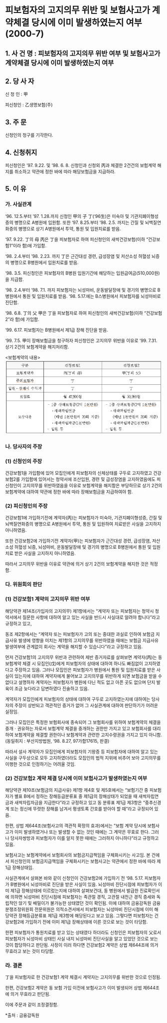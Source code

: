 # 피보험자의 고지의무 위반 및 보험사고가 계약체결 당시에 이미 발생하였는지 여부(2000-7)


## 1. 사 건 명 : 피보험자의 고지의무 위반 여부 및 보험사고가 계약체결 당시에 이미 발생하였는지 여부

## 2. 당 사 자

신 청 인 : 甲

피신청인 : 乙생명보험(주)

## 3. 주    문

신청인의 청구를 기각한다.

## 4. 신청취지

피신청인은 ’97. 9.22.  및 ’98. 6. 8. 신청인과 신청외 丙과 체결한 2건건의 보험계약 해지를 취소하고 약관에 정한 바에 따라 해당보험금을 지급하라.


## 5. 이   유

### 가. 사실관계

‘96. 12.5.부터 ’97. 1.28.까지 신청인 甲의 子 丁(‘96生)은 미숙아 및 기관지폐이형성증의 병명으로 A병원에 입원함. 또한 ‘97. 8.25.부터 ’98. 2.5. 까지는 간질 및 뇌백질연화증의 병명으로 상기 A병원에서 투약, 통원 및 입원치료를 받음.

‘97. 9.22. 丁의 母 丙은 丁을 피보험자로 하여 피신청인의 새싹건강보험(이하 “건강보험1”이라 함)에 가입함.

‘98. 2.4.부터 ’98. 2.23. 까지 丁은 근간대성 경련, 급성장염 및  저산소성 허혈성 뇌증의 병명으로 B병원에서 입원치료를 받음.

‘98. 3.5. 피신청인은 피보험자의 B병원 입원기간에 해당하는 입원급여금(510,000원)을 지급함.

‘98. 2.4.부터 ’98. 7.1. 까지 피보험자는 뇌성마비, 운동발달장애 및 경기의 병명으로 B병원에서 통원 및 입원치료를 받음. ‘98. 5.17.에는 B스병원에서 피보험자를 뇌성마비로 진단함.

‘98. 6.8. 丁의 父 甲은 丁을 피보험자로 하여 피신청인의 새싹건강보험(이하 “건강보험2”라 함)에 가입함.

‘99. 6.17. 피보험자는 B병원에서 제1급 장해 진단을  받음.

‘99. 7.5. 甲이 장해보험금을 청구하자 피신청인은 고지의무 위반을 이유로 ’99. 7.31. 상기 2건의 보험계약을 해지처리함. 

<보험계약의 내용>
![alt image](https://raw.githubusercontent.com/aijinet/bodoc-claim-contents/master/contents/images/49_1.PNG)

<!--
구분
건강보험1
건강보험2
보험계약자
丙(丁의 母)
甲(丁의 父)
주피보험자
丁
丁
입원․장해시 수익자
丁
丁
보험료
월 47,500원
월 30,260원
보장내용
  - 1급 장해보험금(2억 1천만원)
  ․새싹자립연금
    (매년 1천만원씩 20회 지급)
  ․새싹자립자금(1천만원)
- 입원 등
  - 1급 장해보험금(2억 1천만원)
  ․새싹자립연금
    (매년 1천만원씩 20회 지급)
  ․새싹자립자금(1천만원)
- 입원 등-->


### 나. 당사자의 주장

###  (1) 신청인의 주장

건강보험1을 가입함에 있어 모집인에게 피보험자의 신체상태를 구두로 고지하였고 건강보험2를 가입함에 있어서는 청약서에 조산입원, 경련 및 급성장염을 고지하였음에도 피신청인이 고지의무를 위반하였음을 이유로 보험계약을 해지함은 부당하므로 상기 2건의 보험계약에 대하여 약관에 정한 바에 따라 장해보험금을 지급하여야 함.

###  (2) 피신청인의 주장

건강보험1에 가입하기전에 계약자(丙)는 피보험자가 미숙아, 기관지폐이형성증, 간질 및 뇌백질연화증의 병명으로 A병원에서 투약, 통원 및 입원하여 치료받은 사실을 고지하지 아니하였음.

또한 건강보험2에 가입하기전 계약자(甲)는 피보험자가 근간대성 경련, 급성장염, 저산소성 허혈성 뇌증, 뇌성마비, 운동발달장애 및  경기의 병명으로 B병원에서 통원 및 입원치료 받은 사실을 고지하지 아니하였음.

따라서 고지의무 위반을 이유로 약관에 의거 상기 2건의 보험계약을 해지한 것은 적정함.

### 다. 위원회의 판단

### (1) 건강보험1 계약의 고지의무 위반 여부 

해당약관 제14조(가입자의 고지의무) 제1항에서는 “계약자 또는 피보험자는 청약시 청약서에서 질문한 사항에 대하여 알고 있는 사실을 반드시 사실대로 알려야 합니다”라고 규정하고 있고, 

  동조 제2항에서는 “계약자 또는 피보험자가 고의 또는 중대한 과실로 인하여 보험금 지급사유 발생에 영향을 미치는 제1항의 고지의무를 위반하였을 때에는 보험금 지급사유 발생여부에 관계없이 회사는 계약을 해지할 수 있습니다”라고 규정하고 있음. 

  먼저 건강보험1의 고지의무 위반과 관련하여 제반 증거자료를 살펴보면 계약자(丙)는 동 보험계약 체결 시 모집인(戊)에게 피보험자의 상태에 대하여 하나도 빠짐없이 고지하였다고 주장하고 있음. 그러나 모집인은 피보험자가 병원에서 통원 및 입원치료를 받은 사실이 있는지에 대하여 계약자에게 물어보고 고지의무를 위반하게 되면 보험금을 받을 수 없다고 설명하자 계약자는 피보험자가 병원에 다닌 적도 없고 아픈 곳도 없으며 단지 발육이 조금 늦다라고 답변하였다 진술하고 있음.     

  계약자가 모집인에게 피보험자의 상태에 대하여 구두로 고지하였는지에 대하여는 당사자의 주장이 상반되고 객관적인 증거가 없어 그   사실관계에 대하여 판단하기가 어려운 실정임.

  그러나 모집인은 특정한 보험회사에 종속되어 그 보험회사를 위하여 보험계약의 체결을 중개ㆍ권유하는 자로서 보험계약 체결을 중개하는 권한만 가지고 있고 보험회사를 대리하여 보험계약을 체결할  권한이나 보험계약과 관련한 고지수령권을 가지고 있지 아니함.<br>
  (동일취지 : 부산지방법원, ‘98. 8.27, 97가합17615, 판결)

따라서 설사 계약자가 모집인에게 피보험자의 기왕증 등 피보험자에 대하여 알고 있는 사실을 구두상으로 모두 고지하였더라도 모집인의 법적 지위에 비추어 보아 고지의무를 이행한 것으로 인정하기는 어려울 것임.



### (2) 건강보험2 계약 체결 당시에 이미 보험사고가 발생하였는지 여부

해당약관 제10조(보험금의 지급사유) 제1항 제4호 및 제5호에서는 “보험기간 중 피보험자가 별표 B에서 정하는 장해등급분류표 중 제1급의   장해상태가 되었을 때 새싹자립연금과 새싹자립자금을 지급한다”라고 규정하고 있고 동 분류표 제1급 제3항은 “중추신경계 또는 정신에 뚜렷한 장해를 남겨서 평생토록 간호를 받아야 할 때”라고 규정되어 있음.   

한편, 상법 제644조(보험사고의 객관적 확정의 효과)에서는 “보험  계약 당시에 보험사고가 이미 발생하였거나 또는 발생할 수 없는 것인 때에는 그 계약은 무효로 한다. 그러나 당사자쌍방과 피보험자가  이를 알지 못한 때에는 그러하지 아니하다”라고 규정하고 있음.    

보험사고는 보험계약에서 보험회사의 보험금지급책임을 구체화시키는 사고임. 본 건에서 피신청인의 보험금지급책임을 구체화시키는 보험사고는 약관에서 정한 바에 따라 제1급 장해상태임. 

사실관계에서 살펴본 바와 같이 신청인이 건강보험2에 가입하기 전  ‘98. 5.17.  피보험자가 B병원에서 뇌성마비로 진단을 받은 사실이 있음. 뇌성마비 진단시점에 피보험자가 이미 제1급 장해상태에 이르렀는지에 대하여 살펴보건대, 동 병원에서 발급한 진료확인서에 의하면  뇌성마비 진단시점에 피보험자는 족관절 경직, 고관절 내전근 경직   증세와 독립적인 앉기 및 배밀이가 불가능한 상태였던 것이 확인됨.  이에 대하여 금융감독원 금융분쟁조정위원회 전문위원은 의적소견서에서  피보험자는 뇌성마비 진단시점에 이미 해당약관 장해등급분류표 제1급 제3항에 해당된다고 보고 있음. 그렇다면 피보험자는 건강보험2에 가입하기 전에 이미 제1급 장해상태에 이른 것으로 보는 것이 타당함.

  한편 피보험자가 통원치료를 받고 있는 상태였다 하더라도 신청인은 피보험자의 父로서 피보험자가 뇌성마비 상태인 사실 내지 뇌성마비 진단사실을 알고 있었던 것으로 보는 것이 합당하다고 판단됨. 사정이 이러 하다면 건강보험2 계약은 상법 제644조에 의거 무효라고 보는 것이 타당함.

### 라. 결론

丁을 피보험자로 한 건강보험1 계약 체결시 계약자는 고지의무를 위반한 것으로 인정됨.

한편, 건강보험2 계약은 동 보험 가입 이전에 보험사고가 이미 발생되어 상법 제644조에 의거 무효라고 판단됨. 

이에 주문과 같이 조정결정함.

*출처 : 금융감독원


